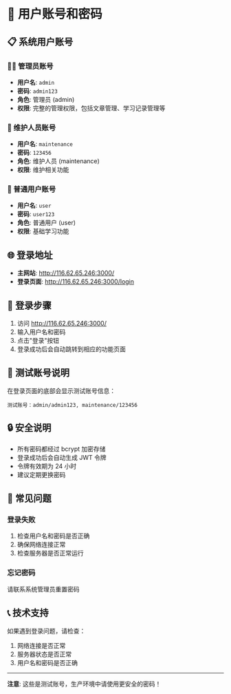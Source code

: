 # 🔐 用户账号和密码

## 📋 系统用户账号

### 👨‍💼 管理员账号
- **用户名**: `admin`
- **密码**: `admin123`
- **角色**: 管理员 (admin)
- **权限**: 完整的管理权限，包括文章管理、学习记录管理等

### 🔧 维护人员账号
- **用户名**: `maintenance`
- **密码**: `123456`
- **角色**: 维护人员 (maintenance)
- **权限**: 维护相关功能

### 👤 普通用户账号
- **用户名**: `user`
- **密码**: `user123`
- **角色**: 普通用户 (user)
- **权限**: 基础学习功能

## 🌐 登录地址

- **主网站**: http://116.62.65.246:3000/
- **登录页面**: http://116.62.65.246:3000/login

## 🔧 登录步骤

1. 访问 http://116.62.65.246:3000/
2. 输入用户名和密码
3. 点击"登录"按钮
4. 登录成功后会自动跳转到相应的功能页面

## 📝 测试账号说明

在登录页面的底部会显示测试账号信息：
```
测试账号：admin/admin123, maintenance/123456
```

## 🔒 安全说明

- 所有密码都经过 bcrypt 加密存储
- 登录成功后会自动生成 JWT 令牌
- 令牌有效期为 24 小时
- 建议定期更换密码

## 🚨 常见问题

### 登录失败
1. 检查用户名和密码是否正确
2. 确保网络连接正常
3. 检查服务器是否正常运行

### 忘记密码
请联系系统管理员重置密码

## 📞 技术支持

如果遇到登录问题，请检查：
1. 网络连接是否正常
2. 服务器状态是否正常
3. 用户名和密码是否正确

---

**注意**: 这些是测试账号，生产环境中请使用更安全的密码！ 